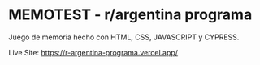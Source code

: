 # MEMOTEST - r/argentina programa

Juego de memoria hecho con HTML, CSS, JAVASCRIPT y CYPRESS.

Live Site: https://r-argentina-programa.vercel.app/

